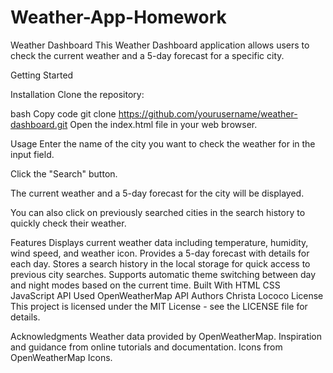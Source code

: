 # Weather-App-Homework
Weather Dashboard
This Weather Dashboard application allows users to check the current weather and a 5-day forecast for a specific city.

Getting Started

Installation
Clone the repository:

bash
Copy code
git clone https://github.com/yourusername/weather-dashboard.git
Open the index.html file in your web browser.

Usage
Enter the name of the city you want to check the weather for in the input field.

Click the "Search" button.

The current weather and a 5-day forecast for the city will be displayed.

You can also click on previously searched cities in the search history to quickly check their weather.

Features
Displays current weather data including temperature, humidity, wind speed, and weather icon.
Provides a 5-day forecast with details for each day.
Stores a search history in the local storage for quick access to previous city searches.
Supports automatic theme switching between day and night modes based on the current time.
Built With
HTML
CSS
JavaScript
API Used
OpenWeatherMap API
Authors
Christa Lococo
License
This project is licensed under the MIT License - see the LICENSE file for details.

Acknowledgments
Weather data provided by OpenWeatherMap.
Inspiration and guidance from online tutorials and documentation.
Icons from OpenWeatherMap Icons.
